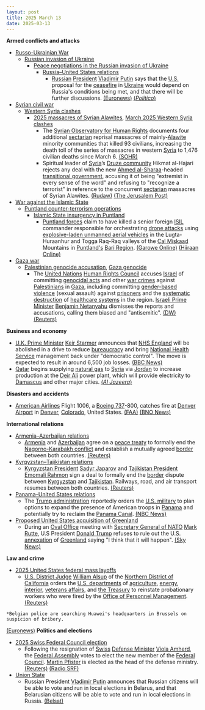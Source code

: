 ```yaml
---
layout: post
title: 2025 March 13
date: 2025-03-13
---
```



**Armed conflicts and attacks**

* [Russo-Ukrainian War](https://en.wikipedia.org/wiki/Russo-Ukrainian_War "Russo-Ukrainian War")
  + [Russian invasion of Ukraine](https://en.wikipedia.org/wiki/Russian_invasion_of_Ukraine "Russian invasion of Ukraine")
    - [Peace negotiations in the Russian invasion of Ukraine](https://en.wikipedia.org/wiki/Peace_negotiations_in_the_Russian_invasion_of_Ukraine "Peace negotiations in the Russian invasion of Ukraine")
      * [Russia–United States relations](https://en.wikipedia.org/wiki/Russia%E2%80%93United_States_relations "Russia–United States relations")
        + [Russian](https://en.wikipedia.org/wiki/Russia "Russia") [President](https://en.wikipedia.org/wiki/President_of_Russia "President of Russia") [Vladimir Putin](https://en.wikipedia.org/wiki/Vladimir_Putin "Vladimir Putin") says that the [U.S.](https://en.wikipedia.org/wiki/United_States "United States") proposal for the [ceasefire](https://en.wikipedia.org/wiki/Ceasefire "Ceasefire") in [Ukraine](https://en.wikipedia.org/wiki/Ukraine "Ukraine") would depend on Russia's conditions being met, and that there will be further discussions. [(Euronews)](https://www.euronews.com/my-europe/2025/03/13/putin-agrees-with-us-made-ceasefire-proposal-but-says-there-are-nuances) [(*Politico*)](https://www.politico.eu/article/putin-puts-heavy-conditions-on-trumps-ukraine-ceasefire-plan/)
* [Syrian civil war](https://en.wikipedia.org/wiki/Syrian_civil_war "Syrian civil war")
  + [Western Syria clashes](https://en.wikipedia.org/wiki/Western_Syria_clashes_%28December_2024%E2%80%93present%29 "Western Syria clashes (December 2024–present)")
    - [2025 massacres of Syrian Alawites](https://en.wikipedia.org/wiki/2025_massacres_of_Syrian_Alawites "2025 massacres of Syrian Alawites"), [March 2025 Western Syria clashes](https://en.wikipedia.org/wiki/March_2025_Western_Syria_clashes "March 2025 Western Syria clashes")
      * The [Syrian Observatory for Human Rights](https://en.wikipedia.org/wiki/Syrian_Observatory_for_Human_Rights "Syrian Observatory for Human Rights") documents four additional [sectarian](https://en.wikipedia.org/wiki/Sectarianism_and_minorities_in_the_Syrian_civil_war "Sectarianism and minorities in the Syrian civil war") reprisal massacres of mainly-[Alawite](https://en.wikipedia.org/wiki/Alawites "Alawites") minority communities that killed 93 civilians, increasing the death toll of the series of massacres in western [Syria](https://en.wikipedia.org/wiki/Syria "Syria") to 1,476 civilian deaths since March 6. [(SOHR)](https://www.syriahr.com/%D9%85%D8%B9-%D8%A7%D9%83%D8%AA%D8%B4%D8%A7%D9%81-%D8%A5%D8%B9%D8%AF%D8%A7%D9%85%D8%A7%D8%AA-%D9%85%D9%8A%D8%AF%D8%A7%D9%86%D9%8A%D8%A9-%D9%81%D9%8A-%D9%85%D9%86%D8%A7%D8%B2%D9%84-%D8%B9%D8%A7%D8%AF/752956/)
      * Spiritual leader of [Syria](https://en.wikipedia.org/wiki/Syria "Syria")’s [Druze community](https://en.wikipedia.org/wiki/Druze_in_Syria "Druze in Syria") Hikmat al-Hajari rejects any deal with the new [Ahmed al-Sharaa](https://en.wikipedia.org/wiki/Ahmed_al-Sharaa "Ahmed al-Sharaa")-headed [transitional government](https://en.wikipedia.org/wiki/Syrian_transitional_government "Syrian transitional government"), accusing it of being "extremist in every sense of the word" and refusing to "recognize a terrorist" in reference to the concurrent [sectarian](https://en.wikipedia.org/wiki/Sectarianism_and_minorities_in_the_Syrian_civil_war "Sectarianism and minorities in the Syrian civil war") massacres of Syrian Alawites. [(Rudaw)](https://www.rudaw.net/english/middleeast/syria/130320256) [(The Jerusalem Post)](https://www.jpost.com/middle-east/article-845948)
* [War against the Islamic State](https://en.wikipedia.org/wiki/War_against_the_Islamic_State "War against the Islamic State")
  + [Puntland counter-terrorism operations](https://en.wikipedia.org/wiki/Puntland_counter-terrorism_operations "Puntland counter-terrorism operations")
    - [Islamic State insurgency in Puntland](https://en.wikipedia.org/wiki/Islamic_State_insurgency_in_Puntland "Islamic State insurgency in Puntland")
      * [Puntland forces](https://en.wikipedia.org/wiki/Puntland_Dervish_Force "Puntland Dervish Force") claim to have killed a senior foreign [ISIL](https://en.wikipedia.org/wiki/Islamic_State_%E2%80%93_Somalia_Province "Islamic State – Somalia Province") commander responsible for orchestrating [drone attacks](https://en.wikipedia.org/wiki/Drone_warfare "Drone warfare") using [explosive-laden unmanned aerial vehicles](https://en.wikipedia.org/wiki/Unmanned_aerial_vehicle "Unmanned aerial vehicle") in the Lugta-Huraanhur and Togga Raq-Raq valleys of the [Cal Miskaad](https://en.wikipedia.org/wiki/Cal_Miskaad "Cal Miskaad") Mountains in [Puntland's](https://en.wikipedia.org/wiki/Puntland "Puntland") [Bari Region](https://en.wikipedia.org/wiki/Bari_Region "Bari Region"). [(Garowe Online)](https://www.garoweonline.com/en/news/somalia/puntland-forces-kill-isis-drone-chief-in-calmiskaad-mountains-operation) [(Hiiraan Online)](https://www.hiiraan.com/news4/2025/Mar/200673/puntland_forces_kill_senior_isis_drone_commander_in_targeted_operation.aspx)
* [Gaza war](https://en.wikipedia.org/wiki/Gaza_war "Gaza war")
  + [Palestinian genocide accusation](https://en.wikipedia.org/wiki/Palestinian_genocide_accusation "Palestinian genocide accusation"), [Gaza genocide](https://en.wikipedia.org/wiki/Gaza_genocide "Gaza genocide")
    - The [United Nations](https://en.wikipedia.org/wiki/United_Nations "United Nations") [Human Rights Council](https://en.wikipedia.org/wiki/United_Nations_Human_Rights_Council "United Nations Human Rights Council") accuses [Israel](https://en.wikipedia.org/wiki/Israel "Israel") of committing [genocidal acts](https://en.wikipedia.org/wiki/Genocide "Genocide") and other [war crimes](https://en.wikipedia.org/wiki/War_crimes "War crimes") against [Palestinians](https://en.wikipedia.org/wiki/Palestinians "Palestinians") in [Gaza](https://en.wikipedia.org/wiki/Gaza_Strip "Gaza Strip"), including committing [gender-based violence](https://en.wikipedia.org/wiki/Gender-related_violence "Gender-related violence") (sexual assault) against [prisoners](https://en.wikipedia.org/wiki/Palestinian_prisoners_in_Israel "Palestinian prisoners in Israel") and the [systematic destruction](https://en.wikipedia.org/wiki/Destruction_of_the_healthcare_system "Destruction of the healthcare system") of [healthcare systems](https://en.wikipedia.org/wiki/Attacks_on_health_facilities_during_the_Gaza_war "Attacks on health facilities during the Gaza war") in the region. [Israeli Prime Minister](https://en.wikipedia.org/wiki/Israeli_Prime_Minister "Israeli Prime Minister") [Benjamin Netanyahu](https://en.wikipedia.org/wiki/Benjamin_Netanyahu "Benjamin Netanyahu") dismisses the reports and accusations, calling them biased and "antisemitic". [(DW)](https://www.dw.com/en/un-accuses-israel-of-genocidal-acts-sexual-violence-in-gaza/a-71912287) [(Reuters)](https://www.reuters.com/world/middle-east/un-experts-accuse-israel-genocidal-acts-sexual-violence-gaza-2025-03-13/)

**Business and economy**

* [U.K. Prime Minister](https://en.wikipedia.org/wiki/Prime_Minister_of_the_United_Kingdom "Prime Minister of the United Kingdom") [Keir Starmer](https://en.wikipedia.org/wiki/Keir_Starmer "Keir Starmer") announces that [NHS England](https://en.wikipedia.org/wiki/NHS_England "NHS England") will be abolished in a drive to reduce [bureaucracy](https://en.wikipedia.org/wiki/Bureaucracy "Bureaucracy") and bring [National Health Service](https://en.wikipedia.org/wiki/National_Health_Service "National Health Service") management back under "democratic control". The move is expected to result in around 6,500 job losses. [(BBC News)](https://www.bbc.co.uk/news/live/cx29lrl826rt)
* [Qatar](https://en.wikipedia.org/wiki/Qatar "Qatar") begins supplying [natural gas](https://en.wikipedia.org/wiki/Natural_gas "Natural gas") to [Syria](https://en.wikipedia.org/wiki/Syria "Syria") via [Jordan](https://en.wikipedia.org/wiki/Jordan "Jordan") to increase production at the [Deir Ali](https://en.wikipedia.org/wiki/Deir_Ali "Deir Ali") power plant, which will provide electricity to [Damascus](https://en.wikipedia.org/wiki/Damascus "Damascus") and other major cities. [(*Al Jazeera*)](https://www.aljazeera.com/news/2025/3/13/qatar-begins-supplying-natural-gas-to-syria-through-jordan)

**Disasters and accidents**

* [American Airlines](https://en.wikipedia.org/wiki/American_Airlines "American Airlines") Flight 1006, a [Boeing 737](https://en.wikipedia.org/wiki/Boeing_737 "Boeing 737")-800, catches fire at [Denver Airport](https://en.wikipedia.org/wiki/Denver_Airport "Denver Airport") in [Denver](https://en.wikipedia.org/wiki/Denver "Denver"), [Colorado](https://en.wikipedia.org/wiki/Colorado "Colorado"), United States. [(FAA)](https://www.faa.gov/newsroom/statements/accident_incidents) [(BNO News)](https://bnonews.com/index.php/2025/03/american-airlines-plane-catches-fire-at-denver-airport-passengers-evacuated/)

**International relations**

* [Armenia–Azerbaijan relations](https://en.wikipedia.org/wiki/Armenia%E2%80%93Azerbaijan_relations "Armenia–Azerbaijan relations")
  + [Armenia](https://en.wikipedia.org/wiki/Armenia "Armenia") and [Azerbaijan](https://en.wikipedia.org/wiki/Azerbaijan "Azerbaijan") agree on a [peace treaty](https://en.wikipedia.org/wiki/Peace_treaty "Peace treaty") to formally end the [Nagorno-Karabakh conflict](https://en.wikipedia.org/wiki/Nagorno-Karabakh_conflict "Nagorno-Karabakh conflict") and establish a mutually agreed [border](https://en.wikipedia.org/wiki/Armenia%E2%80%93Azerbaijan_border "Armenia–Azerbaijan border") between both countries. [(Reuters)](https://www.reuters.com/world/armenia-says-it-is-ready-sign-peace-agreement-with-azerbaijan-2025-03-13/)
* [Kyrgyzstan–Tajikistan relations](https://en.wikipedia.org/wiki/Kyrgyzstan%E2%80%93Tajikistan_relations "Kyrgyzstan–Tajikistan relations")
  + [Kyrgyzstan President](https://en.wikipedia.org/wiki/President_of_Kyrgyzstan "President of Kyrgyzstan") [Sadyr Japarov](https://en.wikipedia.org/wiki/Sadyr_Japarov "Sadyr Japarov") and [Tajikistan President](https://en.wikipedia.org/wiki/President_of_Tajikistan "President of Tajikistan") [Emomali Rahmon](https://en.wikipedia.org/wiki/Emomali_Rahmon "Emomali Rahmon") sign a deal to formally end the [border](https://en.wikipedia.org/wiki/Kyrgyzstan%E2%80%93Tajikistan_border "Kyrgyzstan–Tajikistan border") dispute between [Kyrgyzstan](https://en.wikipedia.org/wiki/Kyrgyzstan "Kyrgyzstan") and [Tajikistan](https://en.wikipedia.org/wiki/Tajikistan "Tajikistan"). Railways, road, and air transport resumes between both countries. [(Reuters)](https://www.reuters.com/world/asia-pacific/kyrgyzstan-tajikistan-sign-deal-end-long-running-border-dispute-2025-03-13/)
* [Panama–United States relations](https://en.wikipedia.org/wiki/Panama%E2%80%93United_States_relations "Panama–United States relations")
  + The [Trump administration](https://en.wikipedia.org/wiki/Second_presidency_of_Donald_Trump "Second presidency of Donald Trump") reportedly orders the [U.S. military](https://en.wikipedia.org/wiki/United_States_Armed_Forces "United States Armed Forces") to plan options to expand the presence of American troops in [Panama](https://en.wikipedia.org/wiki/Panama "Panama") and potentially try to reclaim the [Panama Canal](https://en.wikipedia.org/wiki/Panama_Canal "Panama Canal"). [(NBC News)](https://www.nbcnews.com/politics/national-security/trump-white-house-asked-us-military-develop-options-panama-canal-offic-rcna195994)
* [Proposed United States acquisition of Greenland](https://en.wikipedia.org/wiki/Proposed_United_States_acquisition_of_Greenland "Proposed United States acquisition of Greenland")
  + During an [Oval Office](https://en.wikipedia.org/wiki/Oval_Office "Oval Office") meeting with [Secretary General of NATO](https://en.wikipedia.org/wiki/Secretary_General_of_NATO "Secretary General of NATO") [Mark Rutte](https://en.wikipedia.org/wiki/Mark_Rutte "Mark Rutte"), U.S President [Donald Trump](https://en.wikipedia.org/wiki/Donald_Trump "Donald Trump") refuses to rule out the U.S. [annexation](https://en.wikipedia.org/wiki/Annexation "Annexation") of [Greenland](https://en.wikipedia.org/wiki/Greenland "Greenland") saying "I think that it will happen". [(Sky News)](https://news.sky.com/story/donald-trump-says-he-thinks-us-will-annex-greenland-13327945)

**Law and crime**

* [2025 United States federal mass layoffs](https://en.wikipedia.org/wiki/2025_United_States_federal_mass_layoffs "2025 United States federal mass layoffs")
  + [U.S. District Judge](https://en.wikipedia.org/wiki/United_States_federal_judge "United States federal judge") [William Alsup](https://en.wikipedia.org/wiki/William_Alsup "William Alsup") of the [Northern District of California](https://en.wikipedia.org/wiki/United_States_District_Court_for_the_Northern_District_of_California "United States District Court for the Northern District of California") orders the [U.S. departments](https://en.wikipedia.org/wiki/United_States_federal_executive_departments "United States federal executive departments") of [agriculture](https://en.wikipedia.org/wiki/United_States_Department_of_Agriculture "United States Department of Agriculture"), [energy](https://en.wikipedia.org/wiki/United_States_Department_of_Energy "United States Department of Energy"), [interior](https://en.wikipedia.org/wiki/United_States_Department_of_the_Interior "United States Department of the Interior"), [veterans affairs](https://en.wikipedia.org/wiki/United_States_Department_of_Veterans_Affairs "United States Department of Veterans Affairs"), and [the Treasury](https://en.wikipedia.org/wiki/United_States_Department_of_the_Treasury "United States Department of the Treasury") to reinstate probationary workers who were fired by the [Office of Personnel Management](https://en.wikipedia.org/wiki/U.S._Office_of_Personnel_Management "U.S. Office of Personnel Management"). [(Reuters)](https://www.reuters.com/world/us/us-judge-extend-block-trump-administration-ordering-mass-firings-2025-03-13/)

```
*Belgian police are searching Huawei's headquarters in Brussels on suspicion of bribery.

```

[(Euronews)](https://www.euronews.com/my-europe/2025/03/13/belgian-authorities-searched-huawei-offices-in-fresh-european-parliament-corruption-prob)
**Politics and elections**

* [2025 Swiss Federal Council election](https://en.wikipedia.org/wiki/2025_Swiss_Federal_Council_election "2025 Swiss Federal Council election")
  + Following the resignation of [Swiss](https://en.wikipedia.org/wiki/Switzerland "Switzerland") [Defense Minister](https://en.wikipedia.org/wiki/Federal_Department_of_Defence%2C_Civil_Protection_and_Sport "Federal Department of Defence, Civil Protection and Sport") [Viola Amherd](https://en.wikipedia.org/wiki/Viola_Amherd "Viola Amherd"), the [Federal Assembly](https://en.wikipedia.org/wiki/Federal_Assembly_%28Switzerland%29 "Federal Assembly (Switzerland)") votes to elect the new member of the [Federal Council](https://en.wikipedia.org/wiki/Federal_Council_%28Switzerland%29 "Federal Council (Switzerland)"). [Martin Pfister](https://en.wikipedia.org/wiki/Martin_Pfister "Martin Pfister") is elected as the head of the defense ministry. [(Reuters)](https://www.reuters.com/world/europe/martin-pfister-elected-new-swiss-federal-council-member-2025-03-12/) [(Radio SRF)](https://www.srf.ch/news/schweiz/martin-pfister-gewinnt-das-war-die-bundesratswahl)
* [Union State](https://en.wikipedia.org/wiki/Union_State "Union State")
  + Russian President [Vladimir Putin](https://en.wikipedia.org/wiki/Vladimir_Putin "Vladimir Putin") announces that Russian citizens will be able to vote and run in local elections in Belarus, and that Belarusian citizens will be able to vote and run in local elections in Russia. [(Belsat)](https://belsat.eu/85574110/rasejtsy-zdoleyuts-brats-udzel-u-myastsovyh-vybarah-u-belarusi)
